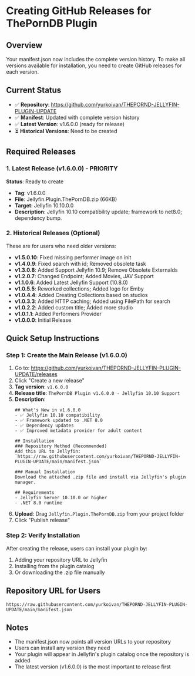 # Creating GitHub Releases for ThePornDB Plugin

## Overview
Your manifest.json now includes the complete version history. To make all versions available for installation, you need to create GitHub releases for each version.

## Current Status
- ✅ **Repository**: https://github.com/yurkoivan/THEPORND-JELLYFIN-PLUGIN-UPDATE
- ✅ **Manifest**: Updated with complete version history
- ✅ **Latest Version**: v1.6.0.0 (ready for release)
- ⏳ **Historical Versions**: Need to be created

## Required Releases

### 1. Latest Release (v1.6.0.0) - PRIORITY
**Status**: Ready to create
- **Tag**: v1.6.0.0
- **File**: Jellyfin.Plugin.ThePornDB.zip (66KB)
- **Target**: Jellyfin 10.10.0.0
- **Description**: Jellyfin 10.10 compatibility update; framework to net8.0; dependency bump.

### 2. Historical Releases (Optional)
These are for users who need older versions:

- **v1.5.0.10**: Fixed missing performer image on init
- **v1.4.0.9**: Fixed search with id; Removed obsolete task
- **v1.3.0.8**: Added Support Jellyfin 10.9; Remove Obsolete Externalds
- **v1.2.0.7**: Changed Endpoint; Added Movies, JAV Support
- **v1.1.0.6**: Added Latest Jellyfin Support (10.8.0)
- **v1.0.5.5**: Reworked collections; Added logo for Emby
- **v1.0.4.4**: Added Creating Collections based on studios
- **v1.0.3.3**: Added HTTP caching; Added using FilePath for search
- **v1.0.2.2**: Added custom title; Added more studio
- **v1.0.1.1**: Added Performers Provider
- **v1.0.0.0**: Initial Release

## Quick Setup Instructions

### Step 1: Create the Main Release (v1.6.0.0)
1. Go to: https://github.com/yurkoivan/THEPORND-JELLYFIN-PLUGIN-UPDATE/releases
2. Click "Create a new release"
3. **Tag version**: `v1.6.0.0`
4. **Release title**: `ThePornDB Plugin v1.6.0.0 - Jellyfin 10.10 Support`
5. **Description**:
   ```
   ## What's New in v1.6.0.0
   - ✅ Jellyfin 10.10 compatibility
   - ✅ Framework updated to .NET 8.0
   - ✅ Dependency updates
   - ✅ Improved metadata provider for adult content
   
   ## Installation
   ### Repository Method (Recommended)
   Add this URL to Jellyfin: `https://raw.githubusercontent.com/yurkoivan/THEPORND-JELLYFIN-PLUGIN-UPDATE/main/manifest.json`
   
   ### Manual Installation
   Download the attached .zip file and install via Jellyfin's plugin manager.
   
   ## Requirements
   - Jellyfin Server 10.10.0 or higher
   - .NET 8.0 runtime
   ```
6. **Upload**: Drag `Jellyfin.Plugin.ThePornDB.zip` from your project folder
7. Click "Publish release"

### Step 2: Verify Installation
After creating the release, users can install your plugin by:
1. Adding your repository URL to Jellyfin
2. Installing from the plugin catalog
3. Or downloading the .zip file manually

## Repository URL for Users
```
https://raw.githubusercontent.com/yurkoivan/THEPORND-JELLYFIN-PLUGIN-UPDATE/main/manifest.json
```

## Notes
- The manifest.json now points all version URLs to your repository
- Users can install any version they need
- Your plugin will appear in Jellyfin's plugin catalog once the repository is added
- The latest version (v1.6.0.0) is the most important to release first
